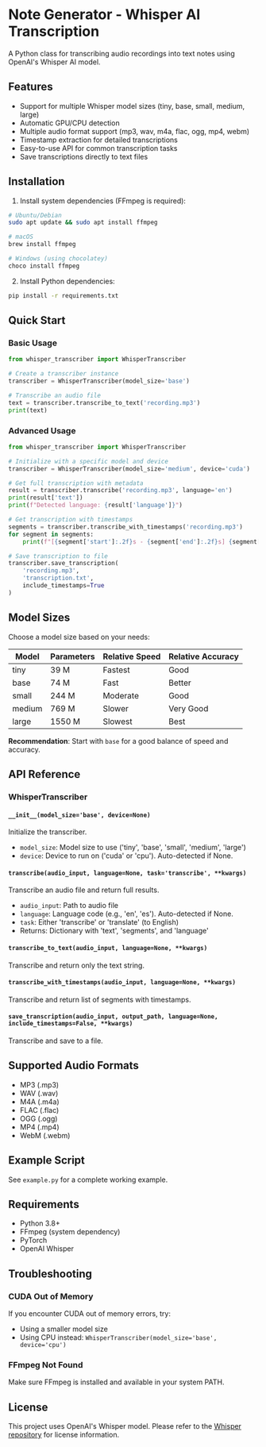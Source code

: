 # Note Generator - Whisper AI Transcription

A Python class for transcribing audio recordings into text notes using OpenAI's Whisper AI model.

## Features

- Support for multiple Whisper model sizes (tiny, base, small, medium, large)
- Automatic GPU/CPU detection
- Multiple audio format support (mp3, wav, m4a, flac, ogg, mp4, webm)
- Timestamp extraction for detailed transcriptions
- Easy-to-use API for common transcription tasks
- Save transcriptions directly to text files

## Installation

1. Install system dependencies (FFmpeg is required):

```bash
# Ubuntu/Debian
sudo apt update && sudo apt install ffmpeg

# macOS
brew install ffmpeg

# Windows (using chocolatey)
choco install ffmpeg
```

2. Install Python dependencies:

```bash
pip install -r requirements.txt
```

## Quick Start

### Basic Usage

```python
from whisper_transcriber import WhisperTranscriber

# Create a transcriber instance
transcriber = WhisperTranscriber(model_size='base')

# Transcribe an audio file
text = transcriber.transcribe_to_text('recording.mp3')
print(text)
```

### Advanced Usage

```python
from whisper_transcriber import WhisperTranscriber

# Initialize with a specific model and device
transcriber = WhisperTranscriber(model_size='medium', device='cuda')

# Get full transcription with metadata
result = transcriber.transcribe('recording.mp3', language='en')
print(result['text'])
print(f"Detected language: {result['language']}")

# Get transcription with timestamps
segments = transcriber.transcribe_with_timestamps('recording.mp3')
for segment in segments:
    print(f"[{segment['start']:.2f}s - {segment['end']:.2f}s] {segment['text']}")

# Save transcription to file
transcriber.save_transcription(
    'recording.mp3',
    'transcription.txt',
    include_timestamps=True
)
```

## Model Sizes

Choose a model size based on your needs:

| Model  | Parameters | Relative Speed | Relative Accuracy |
|--------|------------|----------------|-------------------|
| tiny   | 39 M       | Fastest        | Good              |
| base   | 74 M       | Fast           | Better            |
| small  | 244 M      | Moderate       | Good              |
| medium | 769 M      | Slower         | Very Good         |
| large  | 1550 M     | Slowest        | Best              |

**Recommendation**: Start with `base` for a good balance of speed and accuracy.

## API Reference

### WhisperTranscriber

#### `__init__(model_size='base', device=None)`

Initialize the transcriber.

- `model_size`: Model size to use ('tiny', 'base', 'small', 'medium', 'large')
- `device`: Device to run on ('cuda' or 'cpu'). Auto-detected if None.

#### `transcribe(audio_input, language=None, task='transcribe', **kwargs)`

Transcribe an audio file and return full results.

- `audio_input`: Path to audio file
- `language`: Language code (e.g., 'en', 'es'). Auto-detected if None.
- `task`: Either 'transcribe' or 'translate' (to English)
- Returns: Dictionary with 'text', 'segments', and 'language'

#### `transcribe_to_text(audio_input, language=None, **kwargs)`

Transcribe and return only the text string.

#### `transcribe_with_timestamps(audio_input, language=None, **kwargs)`

Transcribe and return list of segments with timestamps.

#### `save_transcription(audio_input, output_path, language=None, include_timestamps=False, **kwargs)`

Transcribe and save to a file.

## Supported Audio Formats

- MP3 (.mp3)
- WAV (.wav)
- M4A (.m4a)
- FLAC (.flac)
- OGG (.ogg)
- MP4 (.mp4)
- WebM (.webm)

## Example Script

See `example.py` for a complete working example.

## Requirements

- Python 3.8+
- FFmpeg (system dependency)
- PyTorch
- OpenAI Whisper

## Troubleshooting

### CUDA Out of Memory

If you encounter CUDA out of memory errors, try:
- Using a smaller model size
- Using CPU instead: `WhisperTranscriber(model_size='base', device='cpu')`

### FFmpeg Not Found

Make sure FFmpeg is installed and available in your system PATH.

## License

This project uses OpenAI's Whisper model. Please refer to the [Whisper repository](https://github.com/openai/whisper) for license information.
